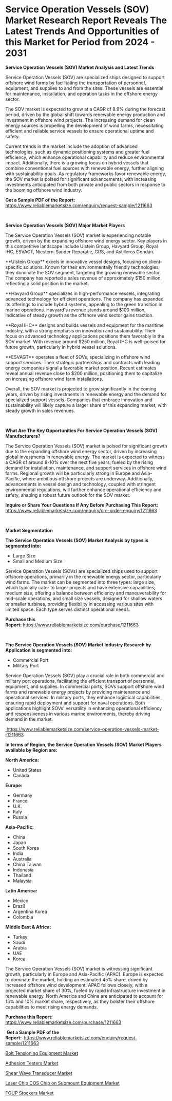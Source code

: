 <p><h1>Service Operation Vessels (SOV) Market Research Report Reveals The Latest Trends And Opportunities of this Market for Period from 2024 - 2031</h1></p><p><strong>Service Operation Vessels (SOV) Market Analysis and Latest Trends</strong></p>
<p><p>Service Operation Vessels (SOV) are specialized ships designed to support offshore wind farms by facilitating the transportation of personnel, equipment, and supplies to and from the sites. These vessels are essential for maintenance, installation, and operation tasks in the offshore energy sector.</p><p>The SOV market is expected to grow at a CAGR of 8.9% during the forecast period, driven by the global shift towards renewable energy production and investment in offshore wind projects. The increasing demand for clean energy sources is propelling the development of wind farms, necessitating efficient and reliable service vessels to ensure operational uptime and safety.</p><p>Current trends in the market include the adoption of advanced technologies, such as dynamic positioning systems and greater fuel efficiency, which enhance operational capability and reduce environmental impact. Additionally, there is a growing focus on hybrid vessels that combine conventional fuel sources with renewable energy, further aligning with sustainability goals. As regulatory frameworks favor renewable energy, the SOV market is poised for significant advancements, with increasing investments anticipated from both private and public sectors in response to the booming offshore wind industry.</p></p>
<p><strong>Get a Sample PDF of the Report:&nbsp;</strong> <a href="https://www.reliablemarketsize.com/enquiry/request-sample/1211663?utm_campaign=1169&utm_medium=2&utm_source=Github&utm_content=ia&utm_term=05102024&utm_id=service-operation-vessels-sov">https://www.reliablemarketsize.com/enquiry/request-sample/1211663</a></p>
<p>&nbsp;</p>
<p><strong>Service Operation Vessels (SOV) Major Market Players</strong></p>
<p><p>The Service Operation Vessels (SOV) market is experiencing notable growth, driven by the expanding offshore wind energy sector. Key players in this competitive landscape include Ulstein Group, Havyard Group, Royal IHC, ESVAGT, Niestern-Sander Reparatie, GRS, and Astilleros Gondán.</p><p>**Ulstein Group** excels in innovative vessel designs, focusing on client-specific solutions. Known for their environmentally friendly technologies, they dominate the SOV segment, targeting the growing renewable sector. The company has reported a sales revenue of approximately $150 million, reflecting a solid position in the market.</p><p>**Havyard Group** specializes in high-performance vessels, integrating advanced technology for efficient operations. The company has expanded its offerings to include hybrid systems, appealing to the green transition in marine operations. Havyard's revenue stands around $100 million, indicative of steady growth as the offshore wind sector gains traction.</p><p>**Royal IHC** designs and builds vessels and equipment for the maritime industry, with a strong emphasis on innovation and sustainability. Their focus on advanced technology applications positions them favorably in the SOV market. With revenue around $250 million, Royal IHC is well-poised for future growth, particularly in hybrid vessel solutions.</p><p>**ESVAGT** operates a fleet of SOVs, specializing in offshore wind support services. Their strategic partnerships and contracts with leading energy companies signal a favorable market position. Recent estimates reveal annual revenue close to $200 million, positioning them to capitalize on increasing offshore wind farm installations.</p><p>Overall, the SOV market is projected to grow significantly in the coming years, driven by rising investments in renewable energy and the demand for specialized support vessels. Companies that embrace innovation and sustainability will likely capture a larger share of this expanding market, with steady growth in sales revenues.</p></p>
<p>&nbsp;</p>
<p><strong>What Are The Key Opportunities For Service Operation Vessels (SOV) Manufacturers?</strong></p>
<p><p>The Service Operation Vessels (SOV) market is poised for significant growth due to the expanding offshore wind energy sector, driven by increasing global investments in renewable energy. The market is expected to witness a CAGR of around 8-10% over the next five years, fueled by the rising demand for installation, maintenance, and support services in offshore wind farms. Regional growth will be particularly strong in Europe and Asia-Pacific, where ambitious offshore projects are underway. Additionally, advancements in vessel design and technology, coupled with stringent environmental regulations, will further enhance operational efficiency and safety, shaping a robust future outlook for the SOV market.</p></p>
<p><strong>Inquire or Share Your Questions If Any Before Purchasing This Report:</strong> <a href="https://www.reliablemarketsize.com/enquiry/pre-order-enquiry/1211663?utm_campaign=1169&utm_medium=2&utm_source=Github&utm_content=ia&utm_term=05102024&utm_id=service-operation-vessels-sov">https://www.reliablemarketsize.com/enquiry/pre-order-enquiry/1211663</a></p>
<p>&nbsp;</p>
<p><strong>Market Segmentation</strong></p>
<p><strong>The Service Operation Vessels (SOV) Market Analysis by types is segmented into:</strong></p>
<p><ul><li>Large Size</li><li>Small and Medium Size</li></ul></p>
<p><p>Service Operation Vessels (SOVs) are specialized ships used to support offshore operations, primarily in the renewable energy sector, particularly wind farms. The market can be segmented into three types: large size, which typically cater to larger projects and have extensive capabilities; medium size, offering a balance between efficiency and maneuverability for mid-scale operations; and small size vessels, designed for shallow waters or smaller turbines, providing flexibility in accessing various sites with limited space. Each type serves distinct operational needs.</p></p>
<p><strong>Purchase this Report:&nbsp;</strong><a href="https://www.reliablemarketsize.com/purchase/1211663?utm_campaign=1169&utm_medium=2&utm_source=Github&utm_content=ia&utm_term=05102024&utm_id=service-operation-vessels-sov">https://www.reliablemarketsize.com/purchase/1211663</a></p>
<p>&nbsp;</p>
<p><strong>The Service Operation Vessels (SOV) Market Industry Research by Application is segmented into:</strong></p>
<p><ul><li>Commercial Port</li><li>Military Port</li></ul></p>
<p><p>Service Operation Vessels (SOV) play a crucial role in both commercial and military port operations, facilitating the efficient transport of personnel, equipment, and supplies. In commercial ports, SOVs support offshore wind farms and renewable energy projects by providing maintenance and operational services. In military ports, they enhance logistical capabilities, ensuring rapid deployment and support for naval operations. Both applications highlight SOVs' versatility in enhancing operational efficiency and responsiveness in various marine environments, thereby driving demand in the market.</p></p>
<p><a href="https://www.reliablemarketsize.com/service-operation-vessels-market-r1211663?utm_campaign=1169&utm_medium=2&utm_source=Github&utm_content=ia&utm_term=05102024&utm_id=service-operation-vessels-sov">&nbsp;https://www.reliablemarketsize.com/service-operation-vessels-market-r1211663</a></p>
<p><strong>In terms of Region, the Service Operation Vessels (SOV) Market Players available by Region are:</strong></p>
<p>
    <p> <strong> North America: </strong>
        <ul>
            <li>United States</li>
            <li>Canada</li>
        </ul>
        </p> 
    <p> <strong> Europe: </strong>
        <ul>
            <li>Germany</li>
            <li>France</li>
            <li>U.K.</li>
            <li>Italy</li>
            <li>Russia</li>
        </ul>
        </p> 
    <p> <strong> Asia-Pacific: </strong>
        <ul>
            <li>China</li>
            <li>Japan</li>
            <li>South Korea</li>
            <li>India</li>
            <li>Australia</li>
            <li>China Taiwan</li>
            <li>Indonesia</li>
            <li>Thailand</li>
            <li>Malaysia</li>
        </ul>
        </p> 
    <p> <strong> Latin America: </strong>
        <ul>
            <li>Mexico</li>
            <li>Brazil</li>
            <li>Argentina Korea</li>
            <li>Colombia</li>
        </ul>
        </p> 
    <p> <strong> Middle East & Africa: </strong>
        <ul>
            <li>Turkey</li>
            <li>Saudi</li>
            <li>Arabia</li>
            <li>UAE</li>
            <li>Korea</li>
        </ul>
    </p>
    </p>
<p><p>The Service Operation Vessels (SOV) market is witnessing significant growth, particularly in Europe and Asia-Pacific (APAC). Europe is expected to dominate the market, holding an estimated 45% share, driven by increased offshore wind development. APAC follows closely, with a projected market share of 30%, fueled by rapid infrastructure investment in renewable energy. North America and China are anticipated to account for 15% and 10% market share, respectively, as they bolster their offshore capabilities to meet rising energy demands.</p></p>
<p><strong>Purchase this Report: </strong><a href="https://www.reliablemarketsize.com/purchase/1211663?utm_campaign=1169&utm_medium=2&utm_source=Github&utm_content=ia&utm_term=05102024&utm_id=service-operation-vessels-sov">https://www.reliablemarketsize.com/purchase/1211663</a></p>
<p>&nbsp;<strong>Get a Sample PDF of the Report:&nbsp;&nbsp;</strong><a href="https://www.reliablemarketsize.com/enquiry/request-sample/1211663?utm_campaign=1169&utm_medium=2&utm_source=Github&utm_content=ia&utm_term=05102024&utm_id=service-operation-vessels-sov">https://www.reliablemarketsize.com/enquiry/request-sample/1211663</a></p>
<p><strong></strong></p>
<p><p><a href="https://www.linkedin.com/pulse/bolt-tensioning-equipment-industry-resonance-128-amplification-6xuye?utm_campaign=1169&utm_medium=2&utm_source=Github&utm_content=ia&utm_term=05102024&utm_id=service-operation-vessels-sov">Bolt Tensioning Equipment Market</a></p><p><a href="https://www.linkedin.com/pulse/adhesion-testers-market-global-insights-regional-analysis-khkpe?utm_campaign=1169&utm_medium=2&utm_source=Github&utm_content=ia&utm_term=05102024&utm_id=service-operation-vessels-sov">Adhesion Testers Market</a></p><p><a href="https://www.linkedin.com/pulse/global-shear-wave-transducer-market-size-trends-analysis-i5jxe?utm_campaign=1169&utm_medium=2&utm_source=Github&utm_content=ia&utm_term=05102024&utm_id=service-operation-vessels-sov">Shear Wave Transducer Market</a></p><p><a href="https://issuu.com/reportprime-2/docs/laser-chip-cos-chip-on-submount-equ_50da8ab01bb759?utm_campaign=1169&utm_medium=2&utm_source=Github&utm_content=ia&utm_term=05102024&utm_id=service-operation-vessels-sov">Laser Chip COS Chip on Submount Equipment Market</a></p><p><a href="https://issuu.com/reportprime-2/docs/foup-stockers-market-size-2030.pptx_9d9f49b59083f8?utm_campaign=1169&utm_medium=2&utm_source=Github&utm_content=ia&utm_term=05102024&utm_id=service-operation-vessels-sov">FOUP Stockers Market</a></p></p>